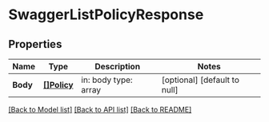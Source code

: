 # SwaggerListPolicyResponse

## Properties
Name | Type | Description | Notes
------------ | ------------- | ------------- | -------------
**Body** | [**[]Policy**](policy.md) | in: body type: array | [optional] [default to null]

[[Back to Model list]](../README.md#documentation-for-models) [[Back to API list]](../README.md#documentation-for-api-endpoints) [[Back to README]](../README.md)


